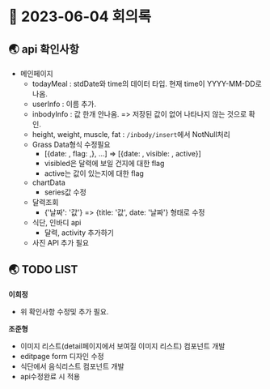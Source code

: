 # 📑 2023-06-04 회의록

## 🌏 api 확인사항

* 메인페이지 
  * todayMeal  : stdDate와 time의 데이터 타입. 현재 time이 YYYY-MM-DD로 나옴.
  * userInfo : 이름 추가.
  * inbodyInfo : 값 한개 안나옴. => 저장된 값이 없어 나타나지 않는 것으로 확인.
  * height, weight, muscle, fat : `/inbody/insert`에서 NotNull처리
  * Grass Data형식 수정필요
    * [{date: , flag: ,}, ...] => [{date: , visible: , active}]
    * visibled은 달력에 보일 건지에 대한 flag
    * active는 값이 있는지에 대한 flag
  * chartData
    * series값 수정
  * 달력조회
    * {'날짜': '값'} => {title: '값', date: '날짜'} 형태로 수정
  * 식단, 인바디 api 
    * 달력, activity 추가하기
  * 사진 API 추가 필요

## 🌏 TODO LIST

**이희정**

- 위 확인사항 수정및 추가 필요.

**조준형**

- 이미지 리스트(detail페이지에서 보여질 이미지 리스트) 컴포넌트 개발
- editpage form 디자인 수정
- 식단에서 음식리스트 컴포넌트 개발
- api수정완료 시 적용
